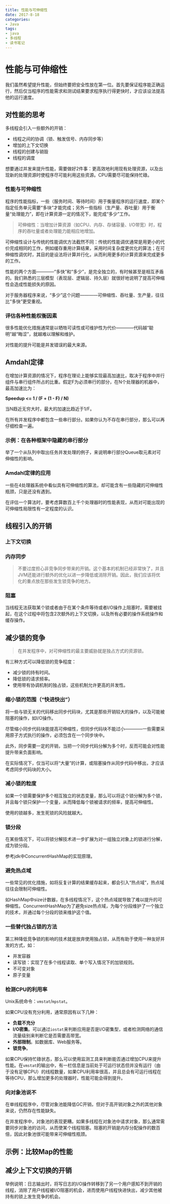 ```yaml
---
title: 性能与可伸缩性
date: 2017-8-18
categories: 
- Java
tags:
- java
- 多线程
- 读书笔记
---
```


# 性能与可伸缩性

我们虽然希望提升性能，但始终要把安全性放在第一位。首先要保证程序能正确运行，然后仅当程序的性能需求和测试结果要求程序执行得更快时，才应该设法提高他的运行速度。

## 对性能的思考

多线程会引入一些额外的开销：

* 线程之间的协调（锁、触发信号、内存同步等）
* 增加的上下文切换
* 线程的创建与销毁
* 线程的调度

想要通过并发来提升性能，需要做好2件事：更高效地利用现有处理资源，以及出现新的处理资源时使程序尽可能利用这些资源。CPU需要尽可能保持忙碌。

### 性能与可伸缩性

程序的性能指标，一些（服务时间、等待时间）用于衡量程序的运行速度，即某个指定任务单元需要“多块”才能完成；另外一些指标（生产量、吞吐量）用于衡量“处理能力”，即在计算资源一定的情况下，能完成“多少”工作。

> 可伸缩性：当增加计算资源（如CPU、内存、存储容量、I/O带宽）时，程序的吞吐量或者处理能力能相应地增加。

可伸缩性设计与传统的性能调优方法截然不同：传统的性能调优通常是用更小的代价完成相同的工作，例如缓存重用计算结果，采用时间复杂度更优化的算法；在可伸缩性调优时，其目的是设法将计算并行化，从而利用更多的计算资源来完成更多的工作。

性能的两个方面————“多快”和“多少”，是完全独立的，有时候甚至是相互矛盾的。我们熟悉的三层模型（表现层、逻辑层、持久层）就很好地说明了提高可伸缩性会造成性能损失的原因。

对于服务器程序来说，“多少”这个问题————可伸缩性、吞吐量、生产量，往往比“多快”更受重视。

### 评估各种性能权衡因素

很多性能优化措施通常是以牺牲可读性或可维护性为代价————代码越“聪明”越“晦涩”，就越难以理解和维护。

对性能的提升可能是并发错误的最大来源。

## Amdahl定律

在增加计算资源的情况下，程序在理论上能够实现最高加速比，取决于程序中并行组件与串行组件所占的比重。假定F为必须串行的部分，在N个处理器的机器中，最高加速比为：

**Speedup <= 1 / (F + (1 - F) / N)**

当N趋近无穷大时，最大的加速比趋近于1/F。

在所有并发程序中都包含一些串行部分。如果你认为不存在串行部分，那么可以再仔细检查一遍。

### 示例：在各种框架中隐藏的串行部分

举了一个从队列中取出任务并发处理的例子，来说明串行部分Queue取元素对可伸缩性的影响。

### Amdahl定律的应用

一些在4处理器系统中看似具有可伸缩性的算法，却可能含有一些隐藏的可伸缩性瓶颈，只是还没有遇到。

在评估一个算法时，要考虑算数百上千个处理器时的性能表现，从而对可能出现的可伸缩性局限性有一定程度的认识。

## 线程引入的开销

### 上下文切换

### 内存同步

> 不要过度担心非竞争同步带来的开销。这个基本的机制已经非常快了，并且JVM还能进行额外的优化以进一步降低或消除开销。因此，我们应该将优化的重点放在那些发生锁竞争的地方。

### 阻塞

当线程无法获取某个锁或者由于在某个条件等待或者I/O操作上阻塞时，需要被挂起，在这个过程中将包含2次额外的上下文切换，以及所有必要的操作系统操作和缓存操作。

## 减少锁的竞争

> 在并发程序中，对可伸缩性的最主要威胁就是独占方式的资源锁。

有三种方式可以降低锁的竞争程度：

* 减少锁的持有时间。
* 降低锁的请求频率。
* 使用带有协调机制的独占锁，这些机制允许更高的并发性。

### 缩小锁的范围（“快进快出”）

将一些与锁无关的代码移出同步代码块，尤其是那些开销较大的操作，以及可能被阻塞的操作，如I/O操作。

尽管缩小同步代码块能提高可伸缩性，但同步代码块不能过小————一些需要采用原子方式执行的操作，必须包含在一个同步块中。

此外，同步需要一定的开销，当把一个同步代码分解为多个时，反而可能会对性能提升带来负面影响。

在实际情况下，仅当可以将“大量”的计算，或阻塞操作从同步代码中移出，才应该考虑同步代码块的大小。

### 减小锁的粒度

如果一个锁需要保护多个相互独立的状态变量，那么可以将这个锁分解为多个锁，并且每个锁只保护一个变量，从而降低每个锁被请求的频率，提高可伸缩性。

使用的锁越多，发生死锁的风险就越大。

### 锁分段

在某些情况下，可以将锁分解技术进一步扩展为对一组独立对象上的锁进行分解，成为锁分段。

参考jdk中ConcurrentHashMap的实现原理。

### 避免热点域

一些常见的优化措施，如将反复计算的结果缓存起来，都会引入“热点域”，热点域往往会限制可伸缩性。

如HashMap中size计数器，在多线程情况下，这个热点域就导致了难以提升的可伸缩性。ConcurrentHashMap为了避免size热点域，为每个分段维护了一个独立的技术，并通过每个分段的锁来维护这个值。

### 一些替代独占锁的方法

第三种降低竞争锁的影响的技术就是放弃使用独占锁，从而有助于使用一种友好并发的方式，如：

* 并发容器
* 读写锁：实现了在多个线程读取、单个写入情况下的加锁规则。
* 不可变对象
* 原子变量

### 检测CPU的利用率

Unix系统命令：`vmstat`/`mpstat`。

如果CPU没有充分利用，通常原因有以下几种：

* **负载不充分**
* **I/O密集**。可以通过`iostat`来判断应用是否是I/O密集型，或者检测网络的通信流量级别来判断它是否需要高带宽。
* **外部限制**。如数据库、Web服务等。
* **锁竞争**。

如果CPU保持忙碌状态，那么可以使用监测工具来判断能否通过增加CPU来提升性能。在`vmstat`的输出中，有一栏信息是当前处于可运行状态但并没有运行（由于没有足够CPU）的线程数量，如果CPU利用率很高，并且总会有可运行线程在等待CPU，那么增加更多的处理器时，性能可能会得到提升。

### 向对象池说不

在单线程程序中，尽管对象池能降低GC开销，但对于高开销对象之外的其他对象来说，仍然存在性能缺失。

在并发程序中，对象池的表现更糟。如果多线程在对象池中请求对象，那么通常需要同步对象池的访问，从而使某个线程阻塞。阻塞的开销是内存分配操作的数百倍，因此对象池很可能带来可伸缩性瓶颈。

## 示例：比较Map的性能

## 减少上下文切换的开销

举例说明：日志输出时，将写日志的I/O操作转移到了另一个用户感知不到开销的线程，消除了用户线程被I/O阻塞的机会，进而使用户线程快进快出，减少其他被持有的锁上发生竞争的机会。
